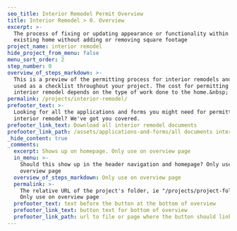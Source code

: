 ```yaml
---
seo_title: Interior Remodel Permit Overview
title: Interior Remodel > 0. Overview
excerpt: >-
  The process of fixing or updating appearance or functionality within an
  existing home without adding or removing square footage
project_name: interior remodel
hide_project_from_menu: false
menu_sort_order: 2
step_number: 0
overview_of_steps_markdown: >-
  This is a preview of the permitting process for interior remodels and can be
  used as a checklist throughout your project. The cost for permitting an
  interior remodel depends on the type of work done to the home.&nbsp;
permalink: /projects/interior-remodel/
prefooter_text: >-
  Looking for all the applications and forms you might need for permitting an
  interior remodel? We've got you covered.
prefooter_link_text: Download all interior remodel documents
prefooter_link_path: /assets/applications-and-forms/all documents interior remodel.zip
_hide_content: true
_comments:
  excerpt: Shows up on homepage. Only use on overview page
  in_menu: >-
    Should this show up in the header navigation and homepage? Only use on
    overview page
  overview_of_steps_markdown: Only use on overview page
  permalink: >-
    The relative URL of the project's folder, ie "/projects/project-folder/".
    Only use on overview page
  prefooter_text: text before the button at the bottom of overview
  prefooter_link_text: button text for bottom of overview
  prefooter_link_path: url to file or page where the button should link
---
```

